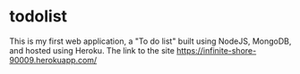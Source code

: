 # todolist
This is my first web application, a "To do list" built using NodeJS, MongoDB, and hosted using Heroku.
The link to the site https://infinite-shore-90009.herokuapp.com/
